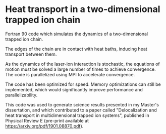 # Heat transport in a two-dimensional trapped ion chain


Fortran 90 code which simulates the dynamics of a two-dimensional trapped ion chain. 

The edges of the chain are in contact with heat baths, inducing heat transport between them. 

As the dynamics of the laser-ion interaction is stochastic, the equations of motion must be solved a large number of times to achieve convergence. The code is parallelized using MPI to accelerate convergence. 

The code has been optimized for speed. Memory optimizations can still be implemented, which would significantly improve performance and parallelizability. 

This code was used to generate science results presented in my Master's dissertation, and which contributed to a paper called "Delocalization and heat transport in multidimensional trapped ion systems", published in Physical Review E (pre-print available at https://arxiv.org/pdf/1901.08870.pdf). 



